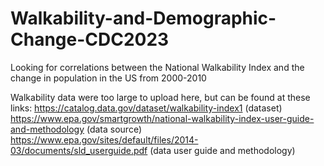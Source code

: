# Walkability-and-Demographic-Change-CDC2023
Looking for correlations between the National Walkability Index and the change in population in the US from 2000-2010

Walkability data were too large to upload here, but can be found at these links:
https://catalog.data.gov/dataset/walkability-index1 (dataset)
https://www.epa.gov/smartgrowth/national-walkability-index-user-guide-and-methodology (data source)
https://www.epa.gov/sites/default/files/2014-03/documents/sld_userguide.pdf (data user guide and methodology)
